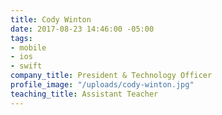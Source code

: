 ```yaml
---
title: Cody Winton
date: 2017-08-23 14:46:00 -05:00
tags:
- mobile
- ios
- swift
company_title: President & Technology Officer
profile_image: "/uploads/cody-winton.jpg"
teaching_title: Assistant Teacher
---
```


